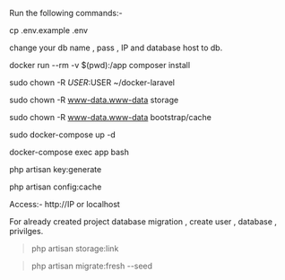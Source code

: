 Run the following commands:-

cp .env.example .env

change your db name , pass , IP and database host to db.

docker run --rm -v $(pwd):/app composer install

sudo chown -R $USER:$USER ~/docker-laravel

sudo chown -R www-data.www-data storage

sudo chown -R www-data.www-data bootstrap/cache

sudo docker-compose up -d

docker-compose exec app bash

php artisan key:generate

php artisan config:cache

Access:- http://IP or localhost

For already created project database migration , create user , database , privilges.

> php artisan storage:link

> php artisan migrate:fresh --seed

